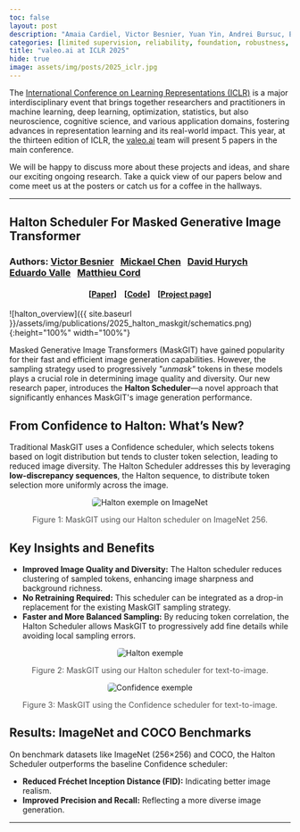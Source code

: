 ```yaml
---
toc: false
layout: post
description: "Amaia Cardiel, Victor Besnier, Yuan Yin, Andrei Bursuc, Éloi Zablocki"
categories: [limited supervision, reliability, foundation, robustness, generalization, deep-learning]
title: "valeo.ai at ICLR 2025"
hide: true
image: assets/img/posts/2025_iclr.jpg
---
```



The [International Conference on Learning Representations (ICLR)](https://iclr.cc/) is a major interdisciplinary event that brings together researchers and practitioners in machine learning, deep learning, optimization, statistics, but also neuroscience, cognitive science, and various application domains, fostering advances in representation learning and its real-world impact. This year, at the thirteen edition of ICLR, the [valeo.ai](../) team will present 5 papers in the main conference. 

We will be happy to discuss more about these projects and ideas, and share our exciting ongoing research. Take a quick view of our papers below and come meet us at the posters or catch us for a coffee in the hallways.

<hr>

## Halton Scheduler For Masked Generative Image Transformer
### Authors: <a href="https://scholar.google.com/citations?hl=fr&user=n_C2h-QAAAAJ">Victor Besnier</a> &nbsp; <a href="https://www.linkedin.com/in/mickael-chen-ml/">Mickael Chen</a> &nbsp; <a href="https://scholar.google.com/citations?user=XY1PVwYAAAAJ&hl=fr&oi=ao">David Hurych</a> &nbsp; <a href="https://eduardovalle.com/">Eduardo Valle</a> &nbsp; <a href="https://cord.isir.upmc.fr/">Matthieu Cord</a>
<h4 align="center"> [<a href="https://arxiv.org/abs/2503.17076">Paper</a>] &nbsp;&nbsp; [<a href="https://github.com/valeoai/Halton-MaskGIT">Code</a>] &nbsp;&nbsp; [<a href="https://valeoai.github.io/publications/2025_halton_maskgit">Project page</a>]</h4>

![halton_overview]({{ site.baseurl }}/assets/img/publications/2025_halton_maskgit/schematics.png){:height="100%" width="100%"}

<p>Masked Generative Image Transformers (MaskGIT) have gained popularity for their fast and efficient image generation capabilities. However, the sampling strategy used to progressively <em>"unmask"</em> tokens in these models plays a crucial role in determining image quality and diversity. Our new research paper, introduces the <strong>Halton Scheduler</strong>—a novel approach that significantly enhances MaskGIT's image generation performance.</p>

<h2>From Confidence to Halton: What’s New?</h2>
<p>Traditional MaskGIT uses a Confidence scheduler, which selects tokens based on logit distribution but tends to cluster token selection, leading to reduced image diversity. The Halton Scheduler addresses this by leveraging <strong>low-discrepancy sequences</strong>, the Halton sequence, to distribute token selection more uniformly across the image.</p>

<div style="text-align: center;">
    <img src="../../assets/img/publications/2025_halton_maskgit/imagenet_quali.png" alt="Halton exemple on ImageNet" style="width: auto; height: auto; border-radius: 5px;">
    <p style="font-size: 14px; color: #555;">Figure 1: MaskGIT using our Halton scheduler on ImageNet 256.</p>
</div>

<h2>Key Insights and Benefits</h2>
<ul>
    <li><strong>Improved Image Quality and Diversity:</strong> The Halton scheduler reduces clustering of sampled tokens, enhancing image sharpness and background richness.</li>
    <li><strong>No Retraining Required:</strong> This scheduler can be integrated as a drop-in replacement for the existing MaskGIT sampling strategy.</li>
    <li><strong>Faster and More Balanced Sampling:</strong> By reducing token correlation, the Halton Scheduler allows MaskGIT to progressively add fine details while avoiding local sampling errors.</li>
</ul>

<div style="text-align: center;">
    <img src="../../assets/img/publications/2025_halton_maskgit/txt2img_halton.jpg" alt="Halton exemple" style="width: auto; height: auto; border-radius: 5px;">
    <p style="font-size: 14px; color: #555;">Figure 2: MaskGIT using our Halton scheduler for text-to-image.</p>
</div>

<div style="text-align: center;">
    <img src="../../assets/img/publications/2025_halton_maskgit/txt2img_conf.jpg" alt="Confidence exemple" style="width: auto; height: auto; border-radius: 5px;">
    <p style="font-size: 14px; color: #555;">Figure 3: MaskGIT using the Confidence scheduler for text-to-image.</p>
</div>



<h2>Results: ImageNet and COCO Benchmarks</h2>
<p>On benchmark datasets like ImageNet (256×256) and COCO, the Halton Scheduler outperforms the baseline Confidence scheduler:</p>
<ul>
    <li><strong>Reduced Fréchet Inception Distance (FID):</strong> Indicating better image realism.</li>
    <li><strong>Improved Precision and Recall:</strong> Reflecting a more diverse image generation.</li>
</ul>
</div>

<hr>
